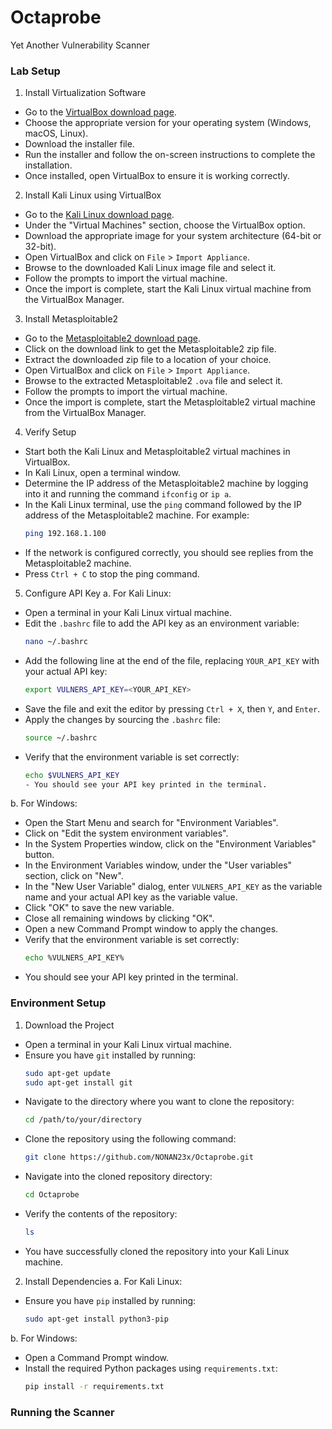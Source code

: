 # Octaprobe
Yet Another Vulnerability Scanner

### Lab Setup

1. Install Virtualization Software
- Go to the [VirtualBox download page](https://www.virtualbox.org/wiki/Downloads).
- Choose the appropriate version for your operating system (Windows, macOS, Linux).
- Download the installer file.
- Run the installer and follow the on-screen instructions to complete the installation.
- Once installed, open VirtualBox to ensure it is working correctly.

2. Install Kali Linux using VirtualBox
- Go to the [Kali Linux download page](https://www.kali.org/get-kali/#kali-virtual-machines).
- Under the "Virtual Machines" section, choose the VirtualBox option.
- Download the appropriate image for your system architecture (64-bit or 32-bit).
- Open VirtualBox and click on `File` > `Import Appliance`.
- Browse to the downloaded Kali Linux image file and select it.
- Follow the prompts to import the virtual machine.
- Once the import is complete, start the Kali Linux virtual machine from the VirtualBox Manager.

3. Install Metasploitable2
- Go to the [Metasploitable2 download page](https://sourceforge.net/projects/metasploitable/files/Metasploitable2/).
- Click on the download link to get the Metasploitable2 zip file.
- Extract the downloaded zip file to a location of your choice.
- Open VirtualBox and click on `File` > `Import Appliance`.
- Browse to the extracted Metasploitable2 `.ova` file and select it.
- Follow the prompts to import the virtual machine.
- Once the import is complete, start the Metasploitable2 virtual machine from the VirtualBox Manager.

4. Verify Setup
- Start both the Kali Linux and Metasploitable2 virtual machines in VirtualBox.
- In Kali Linux, open a terminal window.
- Determine the IP address of the Metasploitable2 machine by logging into it and running the command `ifconfig` or `ip a`.
- In the Kali Linux terminal, use the `ping` command followed by the IP address of the Metasploitable2 machine. For example:
    ```sh
    ping 192.168.1.100
    ```
- If the network is configured correctly, you should see replies from the Metasploitable2 machine.
- Press `Ctrl + C` to stop the ping command.

5. Configure API Key
a. For Kali Linux:
- Open a terminal in your Kali Linux virtual machine.
- Edit the `.bashrc` file to add the API key as an environment variable:
    ```sh
    nano ~/.bashrc
    ```
- Add the following line at the end of the file, replacing `YOUR_API_KEY` with your actual API key:
    ```sh
    export VULNERS_API_KEY=<YOUR_API_KEY>
    ```
- Save the file and exit the editor by pressing `Ctrl + X`, then `Y`, and `Enter`.
- Apply the changes by sourcing the `.bashrc` file:
    ```sh
    source ~/.bashrc
    ```
- Verify that the environment variable is set correctly:
    ```sh
    echo $VULNERS_API_KEY
    - You should see your API key printed in the terminal.

b. For Windows:
- Open the Start Menu and search for "Environment Variables".
- Click on "Edit the system environment variables".
- In the System Properties window, click on the "Environment Variables" button.
- In the Environment Variables window, under the "User variables" section, click on "New".
- In the "New User Variable" dialog, enter `VULNERS_API_KEY` as the variable name and your actual API key as the variable value.
- Click "OK" to save the new variable.
- Close all remaining windows by clicking "OK".
- Open a new Command Prompt window to apply the changes.
- Verify that the environment variable is set correctly:
    ```sh
    echo %VULNERS_API_KEY%
    ```
- You should see your API key printed in the terminal.


### Environment Setup

1. Download the Project
- Open a terminal in your Kali Linux virtual machine.
- Ensure you have `git` installed by running:
    ```sh
    sudo apt-get update
    sudo apt-get install git
    ```
- Navigate to the directory where you want to clone the repository:
    ```sh
    cd /path/to/your/directory
    ```
- Clone the repository using the following command:
    ```sh
    git clone https://github.com/NONAN23x/Octaprobe.git
    ```
- Navigate into the cloned repository directory:
    ```sh
    cd Octaprobe
    ```
- Verify the contents of the repository:
    ```sh
    ls
    ```
- You have successfully cloned the repository into your Kali Linux machine.

2. Install Dependencies
a. For Kali Linux:
- Ensure you have `pip` installed by running:
    ```sh
    sudo apt-get install python3-pip
    ```

b. For Windows:
- Open a Command Prompt window.
- Install the required Python packages using `requirements.txt`:
    ```sh
    pip install -r requirements.txt
    ```

### Running the Scanner